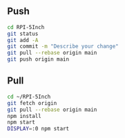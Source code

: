 Push 
-------------------------
```bash
cd RPI-5Inch
git status
git add -A
git commit -m "Describe your change"
git pull --rebase origin main
git push origin main
```

Pull 
-------------------------------
```bash
cd ~/RPI-5Inch
git fetch origin
git pull --rebase origin main
npm install
npm start
DISPLAY=:0 npm start

